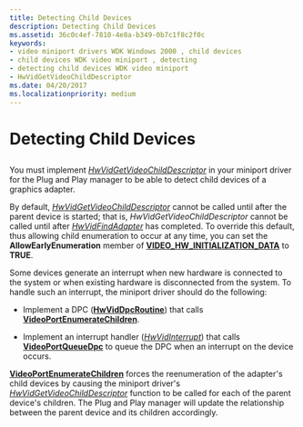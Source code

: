 ```yaml
---
title: Detecting Child Devices
description: Detecting Child Devices
ms.assetid: 36c0c4ef-7810-4e8a-b349-0b7c1f8c2f0c
keywords:
- video miniport drivers WDK Windows 2000 , child devices
- child devices WDK video miniport , detecting
- detecting child devices WDK video miniport
- HwVidGetVideoChildDescriptor
ms.date: 04/20/2017
ms.localizationpriority: medium
---
```


# Detecting Child Devices


## <span id="ddk_detecting_child_devices_gg"></span><span id="DDK_DETECTING_CHILD_DEVICES_GG"></span>


You must implement [*HwVidGetVideoChildDescriptor*](/windows-hardware/drivers/ddi/video/nc-video-pvideo_hw_get_child_descriptor) in your miniport driver for the Plug and Play manager to be able to detect child devices of a graphics adapter.

By default, [*HwVidGetVideoChildDescriptor*](/windows-hardware/drivers/ddi/video/nc-video-pvideo_hw_get_child_descriptor) cannot be called until after the parent device is started; that is, *HwVidGetVideoChildDescriptor* cannot be called until after [*HwVidFindAdapter*](/windows-hardware/drivers/ddi/video/nc-video-pvideo_hw_find_adapter) has completed. To override this default, thus allowing child enumeration to occur at any time, you can set the **AllowEarlyEnumeration** member of [**VIDEO\_HW\_INITIALIZATION\_DATA**](/windows-hardware/drivers/ddi/video/ns-video-_video_hw_initialization_data) to **TRUE**.

Some devices generate an interrupt when new hardware is connected to the system or when existing hardware is disconnected from the system. To handle such an interrupt, the miniport driver should do the following:

-   Implement a DPC ([**HwVidDpcRoutine**](/windows-hardware/drivers/ddi/video/nc-video-pminiport_dpc_routine)) that calls [**VideoPortEnumerateChildren**](/windows-hardware/drivers/ddi/video/nf-video-videoportenumeratechildren).

-   Implement an interrupt handler ([*HwVidInterrupt*](/windows-hardware/drivers/ddi/video/nc-video-pvideo_hw_interrupt)) that calls [**VideoPortQueueDpc**](/windows-hardware/drivers/ddi/video/nf-video-videoportqueuedpc) to queue the DPC when an interrupt on the device occurs.

[**VideoPortEnumerateChildren**](/windows-hardware/drivers/ddi/video/nf-video-videoportenumeratechildren) forces the reenumeration of the adapter's child devices by causing the miniport driver's [*HwVidGetVideoChildDescriptor*](/windows-hardware/drivers/ddi/video/nc-video-pvideo_hw_get_child_descriptor) function to be called for each of the parent device's children. The Plug and Play manager will update the relationship between the parent device and its children accordingly.

 

